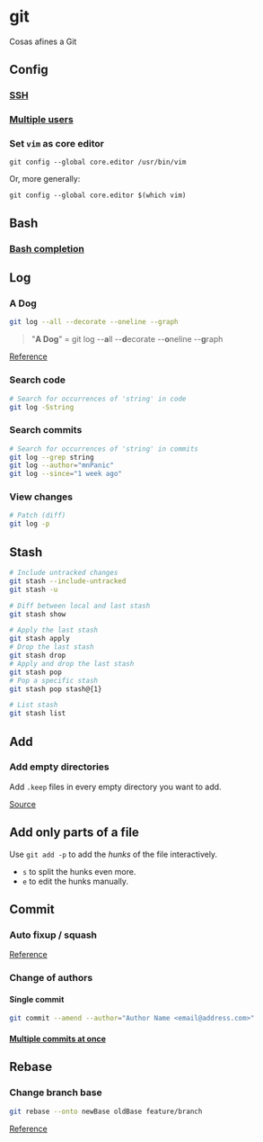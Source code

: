 # git

Cosas afines a Git

## Config

### [SSH](ssh.md)

### [Multiple users](multiple_users.md)

### Set `vim` as core editor

`git config --global core.editor /usr/bin/vim`

Or, more generally:

`git config --global core.editor $(which vim)`

## Bash

### [Bash completion](https://github.com/bobthecow/git-flow-completion/wiki/Install-Bash-git-completion)

## Log

### A Dog

```bash
git log --all --decorate --oneline --graph
```

> "**A Dog**" = git log --**a**ll --**d**ecorate --**o**neline --**g**raph

[Reference](https://stackoverflow.com/questions/1057564/pretty-git-branch-graphs)

### Search code

```bash
# Search for occurrences of 'string' in code
git log -Sstring
```

### Search commits

```bash
# Search for occurrences of 'string' in commits
git log --grep string
git log --author="mnPanic"
git log --since="1 week ago"
```

### View changes

```bash
# Patch (diff)
git log -p
```

## Stash

```bash
# Include untracked changes
git stash --include-untracked
git stash -u

# Diff between local and last stash
git stash show

# Apply the last stash
git stash apply
# Drop the last stash
git stash drop
# Apply and drop the last stash
git stash pop
# Pop a specific stash
git stash pop stash@{1}

# List stash
git stash list
```

## Add

### Add empty directories

Add `.keep` files in every empty directory you want to add.

[Source](https://stackoverflow.com/questions/115983/how-can-i-add-an-empty-directory-to-a-git-repository)

## Add only parts of a file

Use `git add -p` to add the _hunks_ of the file interactively.

- `s` to split the hunks even more.
- `e` to edit the hunks manually.

## Commit

### Auto fixup / squash

[Reference](https://thoughtbot.com/blog/autosquashing-git-commits)

### Change of authors

#### Single commit

```bash
git commit --amend --author="Author Name <email@address.com>"
```

#### [Multiple commits at once](https://help.github.com/en/articles/changing-author-info)

## Rebase

### Change branch base

```bash
git rebase --onto newBase oldBase feature/branch
```

[Reference](https://stackoverflow.com/questions/10853935/change-branch-base)
